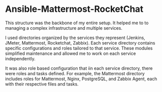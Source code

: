 # Ansible-Mattermost-RocketChat
This structure was the backbone of my entire setup. It helped me to to managing a complex infrastructure and multiple services.

I used directories organized by the services they represent (Jenkins, JMeter, Mattermost, Rocketchat, Zabbix). Each service directory contains specific configurations and roles tailored to that service. These modules simplified maintenance and allowed me to work on each service independently.

It was also role based configuration that iin each service directory, there were roles and tasks defined. For example, the Mattermost directory includes roles for Mattermost, Nginx, PostgreSQL, and Zabbix Agent, each with their respective files and tasks.
